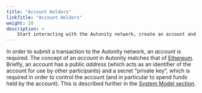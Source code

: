 ```yaml
---
title: "Account Holders"
linkTitle: "Account Holders"
weight: 20
description: >
    Start interacting with the Autonity network, create an account and fund it to issue simple transactions.
---
```


In order to submit a transaction to the Autonity network, an _account_ is required.  The concept of an _account_ in Autonity matches that of [Ethereum](https://ethereum.org/en/developers/docs/accounts/).  Briefly, an account has a public _address_ (which acts as an identifier of the account for use by other participants) and a secret "private key", which is required in order to control the account (and in particular to spend funds held by the account).  This is described further in the [System Model section](/concepts/system-model/#accounts---eoa-and-contract).
